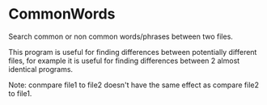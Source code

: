 # CommonWords
Search common or non common words/phrases between two files.

This program is useful for finding differences between potentially different files, for example it is useful for finding differences between 2 almost identical programs.

Note: conmpare file1 to file2 doesn't have the same effect as compare file2 to file1.
